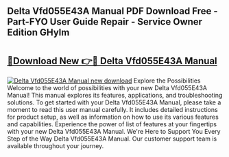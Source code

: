 ## Delta Vfd055E43A Manual PDF Download Free - Part-FYO User Guide Repair - Service Owner Edition GHylm

# <h2><a href="http://cf2192.oget.top/?id=Delta+Vfd055E43A+Manual">🔗Download New 👉🔴 Delta Vfd055E43A Manual</a></h2>

[![Delta Vfd055E43A Manual new download](https://i.imgur.com/5g1atiW.png)](http://cf2192.oget.top/?id=Delta+Vfd055E43A+Manual)
Explore the Possibilities Welcome to the world of possibilities with your new Delta Vfd055E43A Manual! This manual explores its features, applications, and troubleshooting solutions. To get started with your Delta Vfd055E43A Manual, please take a moment to read this user manual carefully. It includes detailed instructions for product setup, as well as information on how to use its various features and capabilities. Experience the power of list of features at your fingertips with your new Delta Vfd055E43A Manual. We're Here to Support You Every Step of the Way Delta Vfd055E43A Manual. Our customer support team is available throughout your journey.
